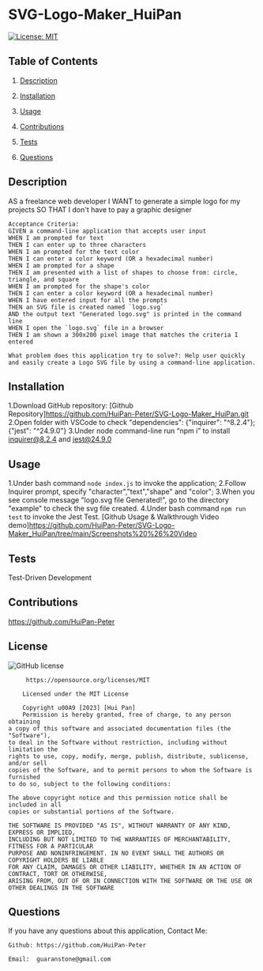 # SVG-Logo-Maker_HuiPan
[![License: MIT](https://img.shields.io/badge/License-MIT-yellow.svg)](https://opensource.org/licenses/MIT)

## Table of Contents

1. [Description](#userStory)
  
2. [Installation](#installation)
  
3. [Usage](#usage)
  
4. [Contributions](#contributions)
  
5. [Tests](#tests)
  
1. [Questions](#questions)
  

## Description

AS a freelance web developer
I WANT to generate a simple logo for my projects
SO THAT I don't have to pay a graphic designer

```
Acceptance Criteria: 
GIVEN a command-line application that accepts user input
WHEN I am prompted for text
THEN I can enter up to three characters
WHEN I am prompted for the text color
THEN I can enter a color keyword (OR a hexadecimal number)
WHEN I am prompted for a shape
THEN I am presented with a list of shapes to choose from: circle, triangle, and square
WHEN I am prompted for the shape's color
THEN I can enter a color keyword (OR a hexadecimal number)
WHEN I have entered input for all the prompts
THEN an SVG file is created named `logo.svg`
AND the output text "Generated logo.svg" is printed in the command line
WHEN I open the `logo.svg` file in a browser
THEN I am shown a 300x200 pixel image that matches the criteria I entered

What problem does this application try to solve?: Help user quickly and easily create a Logo SVG file by using a command-line application.
```

## Installation
1.Download GitHub repository: [Github Repository]https://github.com/HuiPan-Peter/SVG-Logo-Maker_HuiPan.git
2.Open folder with VSCode to check "dependencies": {"inquirer": "^8.2.4"}; {"jest": "^24.9.0"}
3.Under node command-line run “npm i” to install inquirer@8.2.4 and jest@24.9.0

## Usage
1.Under bash command ``` node index.js ``` to invoke the application;
2.Follow Inquirer prompt, specify "character","text","shape" and "color";
3.When you see console message "logo.svg file Generated!", go to the directory "example" to check the svg file created.
4.Under bash command ``` npm run test ``` to invoke the Jest Test. 
[Github Usage & Walkthrough Video demo]https://github.com/HuiPan-Peter/SVG-Logo-Maker_HuiPan/tree/main/Screenshots%20%26%20Video

## Tests

Test-Driven Development

## Contributions

https://github.com/HuiPan-Peter

## License

![GitHub license](https://img.shields.io/badge/license-MIT-blue.svg)

```
     https://opensource.org/licenses/MIT

    Licensed under the MIT License

    Copyright u00A9 [2023] [Hui Pan]
    Permission is hereby granted, free of charge, to any person obtaining 
a copy of this software and associated documentation files (the "Software"), 
to deal in the Software without restriction, including without limitation the 
rights to use, copy, modify, merge, publish, distribute, sublicense, and/or sell 
copies of the Software, and to permit persons to whom the Software is furnished 
to do so, subject to the following conditions:

The above copyright notice and this permission notice shall be included in all 
copies or substantial portions of the Software.

THE SOFTWARE IS PROVIDED "AS IS", WITHOUT WARRANTY OF ANY KIND, EXPRESS OR IMPLIED, 
INCLUDING BUT NOT LIMITED TO THE WARRANTIES OF MERCHANTABILITY, FITNESS FOR A PARTICULAR 
PURPOSE AND NONINFRINGEMENT. IN NO EVENT SHALL THE AUTHORS OR COPYRIGHT HOLDERS BE LIABLE 
FOR ANY CLAIM, DAMAGES OR OTHER LIABILITY, WHETHER IN AN ACTION OF CONTRACT, TORT OR OTHERWISE, 
ARISING FROM, OUT OF OR IN CONNECTION WITH THE SOFTWARE OR THE USE OR OTHER DEALINGS IN THE SOFTWARE
```

## Questions

If you have any questions about this application, Contact Me:

```
Github: https://github.com/HuiPan-Peter

Email:  guaranstone@gmail.com
```